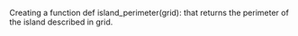 Creating a function def island_perimeter(grid): that returns the perimeter of the island described in grid.
